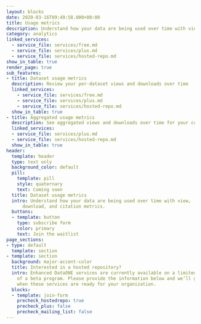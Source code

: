 ```yaml
---
layout: blocks
date: 2020-03-16T09:49:58.000+00:00
title: Usage metrics
description: Understand how your data are being used over time with view, download, and citation metrics.
category: analytics
linked_services:
  - service_file: services/free.md
  - service_file: services/plus.md
  - service_file: services/hosted-repo.md
show_in_table: true
render_page: true
sub_features:
- title: Dataset usage metrics
  description: Review your per-dataset views and downloads over time
  linked_services:
    - service_file: services/free.md
    - service_file: services/plus.md
    - service_file: services/hosted-repo.md
  show_in_table: true
- title: Aggregated usage metrics
  description: See aggregated views and downloads over time for your collection of datasets
  linked_services:
  - service_file: services/plus.md
  - service_file: services/hosted-repo.md
  show_in_table: true
header:
  template: header
  type: text only
  background_color: default
  pill:
    template: pill
    style: quaternary
    text: Coming soon
  title: Dataset usage metrics
  intro: Understand how your data are being used over time with view,
      download, and citation metrics.
  buttons:
  - template: button
    type: subscribe form
    color: primary
    text: Join the waitlist
page_sections:
- type: default
  template: section
- template: section
  background: major-accent-color
  title: Interested in a hosted repository?
  intro: Enhanced DataONE services are currently available on a limited basis as part
    of a beta program. Please provide the information below and we’ll get in touch
    when these services are ready for your organization.
  blocks:
  - template: join-form
    precheck_hostedrepo: true
    precheck_plus: false
    precheck_mailing_list: false
---
```

